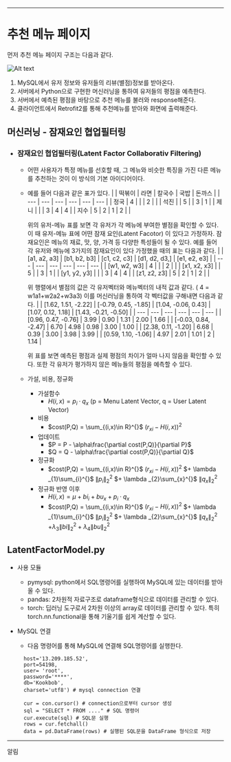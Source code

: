 
---
# 추천 메뉴 페이지

먼저 추천 메뉴 페이지 구조는 다음과 같다.

![Alt text](../../../../../../../c:/Users/Kim/Desktop/kookbap/%EA%B5%AD%EB%B0%A5%20%EA%B5%AC%EC%A1%B0.png)

1. MySQL에서 유저 정보와 유저들의 리뷰(별점)정보를 받아온다.
2. 서버에서 Python으로 구현한 머신러닝을 통하여 유저들의 평점을 예측한다.
3. 서버에서 예측된 평점을 바탕으로 추천 메뉴를 불러와 response해준다.
4. 클라이언트에서 Retrofit2를 통해 추천메뉴를 받아와 화면에 출력해준다.

## 머신러닝 - 잠재요인 협업필터링

+ ### 잠재요인 협업필터링(Latent Factor Collaborativ Filtering)
  - 어떤 사용자가 특정 메뉴를 선호할 때, 그 메뉴와 비슷한 특징을 가진 다른 메뉴를 추천하는 것이 이 방식의 기본 아이디어이다.
  - 예를 들어 다음과 같은 표가 있다. 
    |  | 떡볶이 | 라면 | 칼국수 | 국밥 | 돈까스 |
    | --- | --- | --- | --- | --- | --- |
    | 정국 | 4 |  |  | 2 |  |
    | 석진 |  | 5 |  | 3 | 1 |
    | 제니 |  |  | 3 | 4 | 4 |
    | 지수 | 5 | 2 | 1 | 2 |  |

    위의 유저-메뉴 표를 보면 각 유저가 각 메뉴에 부여한 별점을 확인할 수 있다. 이 때 유저-메뉴 표에 어떤 잠재 요인(Latent Facotor) 이 있다고 가정하자. 잠재요인은 메뉴의 재료, 맛, 양, 가격 등 다양한 특성들이 될 수 있다. 예를 들어 각 유저와 메뉴에 3가지의 잠재요인이 있다 가정했을 때의 표는 다음과 같다.
    |  | [a1, a2, a3] | [b1, b2, b3] | [c1, c2, c3] | [d1, d2, d3,] | [e1, e2, e3] |
    | --- | --- | --- | --- | --- | --- |
    | [w1, w2, w3] | 4 |  |  | 2 |  |
    | [x1, x2, x3] |  | 5 |  | 3 | 1 |
    | [y1, y2, y3] |  |  | 3 | 4 | 4 |
    | [z1, z2, z3] | 5 | 2 | 1 | 2 |  |

    위 행렬에서 별점의 값은 각 유저벡터와 메뉴벡터의 내적 값과 같다. ( 4 = w1a1+w2a2+w3a3)
    이를 머신러닝을 통하여 각 벡터값을 구해내면 다음과 같다.
    |  | [1.62, 1.51, -2.22] | [-0.79, 0.45, -1.85] | [1.04, -0.06, 0.43] | [1.07, 0.12, 1.18] | [1.43, -0.21, -0.50] |
    | --- | --- | --- | --- | --- | --- |
    | [0.96, 0.47, -0.76] | 3.99 | 0.90 | 1.31 | 2.00 | 1.66 |
    | [-0.03, 0.84, -2.47] | 6.70 | 4.98 | 0.98 | 3.00 | 1.00 |
    | [2.38, 0.11, -1.20] | 6.68 | 0.39 | 3.00 | 3.98 | 3.99 |
    | [0.59, 1.10, -1.06] | 4.97 | 2.01 | 1.01 | 2 | 1.14 |

    위 표를 보면 예측된 평점과 실제 평점의 차이가 얼마 나지 않음을 확인할 수 있다. 또한 각 유저가 평가하지 않은 메뉴들의 평점을 예측할 수 있다.
  - 가설, 비용, 정규화
    - 가설함수
        - $H(i,x) = p_{i}·q_{x}$ (p = Menu Latent Vector, q = User Latent Vector)
    - 비용
        - $cost(P,Q) = \sum_{(i,x)\in R}^{}$          $(r_{xi}-H(i,x))^2$
    - 업데이트
        - $P = P - \alpha\frac{\partial cost(P,Q)}{\partial P}$
        - $Q = Q - \alpha\frac{\partial cost(P,Q)}{\partial Q}$
    - 정규화
        - $cost(P,Q) = \sum_{(i,x)\in R}^{}$  $(r_{xi}-H(i,x))^2$ $+ \lambda _{1}\sum_{i}^{}$ $\left\|p_{i} \right\|_{2}^{2}$ $+ \lambda _{2}\sum_{x}^{}$ $\left\|q_{x} \right\|_{2}^{2}$
    - 정규화 반영 이후
        - $H(i,x) = \mu + bi_{i}+bu_{x}+p_{i}·q_{x}$
        - $cost(P,Q) = \sum_{(i,x)\in R}^{}$  $(r_{xi}-H(i,x))^2$ $+ \lambda _{1}\sum_{i}^{}$ $\left\|p_{i} \right\|_{2}^{2}$ $+ \lambda _{2}\sum_{x}^{}$ $\left\|q_{x} \right\|_{2}^{2}$  $+\lambda_{3}\left\|bi\right\|_{2}^{2}+\lambda_{4}\left\|bu \right\|_{2}^{2}$  


## LatentFactorModel.py

+ 사용 모듈
  - pymysql: python에서 SQL명령어를 실행하여 MySQL에 있는 데이터를 받아올 수 있다.
  - pandas: 2차원적 자료구조로 dataframe형식으로 데이터를 관리할 수 있다.
  - torch: 딥러닝 도구로서 2차원 이상의 array로 데이터를 관리할 수 있다. 특히 torch.nn.functional을 통해 기울기를 쉽게 계산할 수 있다.

+ MySQL 연결
  - 다음 명령어를 통해 MySQL에 연결해 SQL명령어를 실행한다.
  ```con = pymysql.connect(
    host='13.209.185.52',
    port=54198,
    user= 'root',
    password='****',
    db='Kookbob',
    charset='utf8') # mysql connection 연결

    cur = con.cursor() # connection으로부터 cursor 생성
    sql = "SELECT * FROM ...." # SQL 명령어
    cur.execute(sql) # SQL문 실행
    rows = cur.fetchall()
    data = pd.DataFrame(rows) # 실행된 SQL문을 DataFrame 형식으로 저장
  ```



   



---
알림